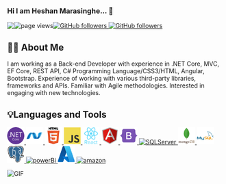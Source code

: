 ### Hi I am Heshan Marasinghe... 👋

<a href="https://www.linkedin.com/in/heshan-marasinghe-8a5265172/">
  <img align="left" src="https://img.shields.io/badge/linkedin-%230077B5.svg?&style=for-the-badge&logo=linkedin&logoColor=white" height=25>
</a> 
<a href="https://github.com/heshanmarasinghe/">
  <img align="left" src="https://komarev.com/ghpvc/?username=heshanmarasinghe" alt="page views" />
</a>
<a href="https://github.com/heshanmarasinghe?tab=followers">
  <img alt="GitHub followers" src="https://img.shields.io/github/followers/heshanmarasinghe?color=green&logo=github">
</a>
<a href="https://github.com/heshanmarasinghe?tab=stars">
  <img alt="GitHub followers" src="https://img.shields.io/github/stars/heshanmarasinghe?color=yellow&logo=github">
</a>

## 👨‍💻 About Me

I am working as a Back-end Developer with experience in .NET Core, MVC, EF Core, REST API, C# Programming Language/CSS3/HTML, Angular, Bootstrap. Experience of working with various third-party libraries, frameworks and APIs. Familiar with Agile methodologies. Interested in engaging with new technologies.

## 💡Languages and Tools

<p align="left">
  
<a href="https://dotnet.microsoft.com/en-us/download/dotnet-framework" target="_blank"> <img src="https://github.com/devicons/devicon/blob/master/icons/dotnetcore/dotnetcore-original.svg" alt=">.NETCore" width="40" height="40"/> </a>
 <a href="https://dotnet.microsoft.com/en-us/download/dotnet-framework" target="_blank"> <img src="https://github.com/devicons/devicon/blob/master/icons/dot-net/dot-net-original.svg" alt="NET" width="40" height="40"/> </a>
<a href="https://www.w3.org/html/" target="_blank"> <img src="https://raw.githubusercontent.com/devicons/devicon/master/icons/html5/html5-original-wordmark.svg" alt="html5" width="40" height="40"/> </a>
<a href="https://developer.mozilla.org/en-US/docs/Web/JavaScript" target="_blank"> <img src="https://raw.githubusercontent.com/devicons/devicon/master/icons/javascript/javascript-original.svg" alt="javascript" width="40" height="40"/> </a>
<a href="https://reactjs.org/" target="_blank"> <img src="https://raw.githubusercontent.com/devicons/devicon/master/icons/react/react-original-wordmark.svg" alt="react" width="40" height="40"/> </a>
<a href="https://angular.io/" target="_blank"> <img src="https://raw.githubusercontent.com/devicons/devicon/master/icons/angularjs/angularjs-original.svg" alt=“angular” width="40" height="40"/> </a> 
<a href="https://getbootstrap.com/" target="_blank"> <img src="https://raw.githubusercontent.com/devicons/devicon/master/icons/bootstrap/bootstrap-plain.svg" alt=“bootstrap” width="40" height="40"/> </a>
<a href="https://www.microsoft.com/en-us/sql-server/sql-server-downloads" target="_blank"> <img src="http://idwbi.com/wp-content/uploads/2017/04/backup-sql-server-ret.png" alt="SQLServer" width="40" height="40"/> </a>
<a href="https://www.mongodb.com/" target="_blank"> <img src="https://raw.githubusercontent.com/devicons/devicon/master/icons/mongodb/mongodb-original-wordmark.svg" alt="mongodb" width="40" height="40"/> </a>
<a href="https://www.mysql.com/" target="_blank"> <img src="https://raw.githubusercontent.com/devicons/devicon/master/icons/mysql/mysql-original-wordmark.svg" alt="mysql" width="40" height="40"/> </a>
<a href="https://www.postgresql.org/" target="_blank"> <img src="https://github.com/devicons/devicon/blob/master/icons/postgresql/postgresql-original.svg" alt="postgreSQL" width="40" height="40"/> </a>
<a href="https://powerbi.microsoft.com/en-us/" target="_blank"> <img src="https://cdn.freelogovectors.net/wp-content/uploads/2017/04/power-bi-logo.png" alt="powerBi" width="40" height="40"/> </a>
<a href="https://azure.microsoft.com/en-us/" target="_blank"> <img src="https://github.com/devicons/devicon/blob/master/icons/azure/azure-original.svg" alt="azure" width="40" height="40"/> </a>
<a href="https://aws.amazon.com/" target="_blank"> <img src="https://pbs.twimg.com/profile_images/1351700750993223681/NNJK6vzE_400x400.jpg" alt="amazon" width="40" height="40"/> </a>
</p>


<img alt="GIF" src="https://media1.giphy.com/media/RbDKaczqWovIugyJmW/giphy.gif?cid=ecf05e47bnlac8ke2qm1e6yxybz9sadyvzgztl7erb56p9on&rid=giphy.gif&ct=g" 
     width="500" height="320" />


